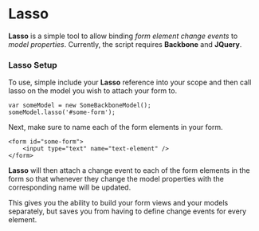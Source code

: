 # Lasso
**Lasso** is a simple tool to allow binding *form element change events* to *model properties*.  Currently, the script requires **Backbone** and **JQuery**.

### Lasso Setup
To use, simple include your **Lasso** reference into your scope and then call lasso on the model you wish to attach your form to.

    var someModel = new SomeBackboneModel();
    someModel.lasso('#some-form');

Next, make sure to name each of the form elements in your form.

    <form id="some-form">
        <input type="text" name="text-element" />
    </form>

**Lasso** will then attach a change event to each of the form elements in the form so that whenever they change the model properties with the corresponding name will be updated.

This gives you the ability to build your form views and your models separately, but saves you from having to define change events for every element.
